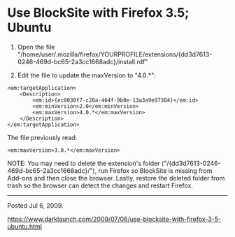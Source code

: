 # Use BlockSite with Firefox 3.5; Ubuntu

1.  Open the file "/home/user/.mozilla/firefox/YOURPROFILE/extensions/{dd3d7613-0246-469d-bc65-2a3cc1668adc}/install.rdf"

2. Edit the file to update the maxVersion to "4.0.*":
```
<em:targetApplication>
	<Description>
		<em:id>{ec8030f7-c20a-464f-9b0e-13a3a9e97384}</em:id>
		<em:minVersion>2.0</em:minVersion>
		<em:maxVersion>4.0.*</em:maxVersion>
	</Description>
</em:targetApplication>
```
The file previously read:
```
<em:maxVersion>3.0.*</em:maxVersion>
```

NOTE: You may need to delete the extension's folder ("/{dd3d7613-0246-469d-bc65-2a3cc1668adc}/"), run Firefox so BlockSite is missing from Add-ons and then close the browser. Lastly, restore the deleted folder from trash so the browser can detect the changes and restart Firefox.

---

Posted Jul 6, 2009.

https://www.darklaunch.com/2009/07/06/use-blocksite-with-firefox-3-5-ubuntu.html